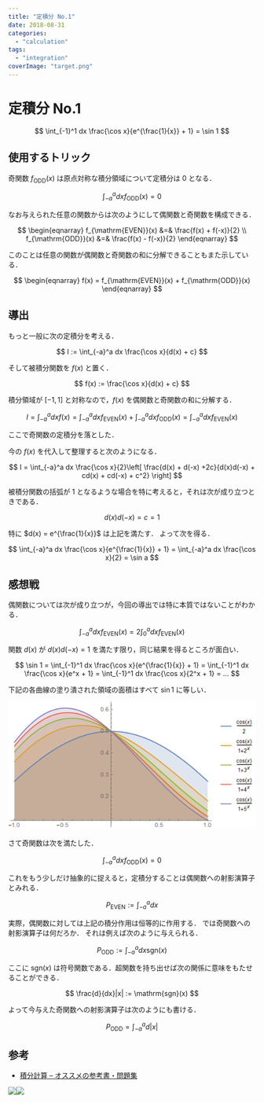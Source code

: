 ```yaml
---
title: "定積分 No.1"
date: 2018-08-31
categories: 
  - "calculation"
tags: 
  - "integration"
coverImage: "target.png"
---
```


# 定積分 No.1

$$ \int_{-1}^1 dx \frac{\cos x}{e^{\frac{1}{x}} + 1} = \sin 1 $$

## 使用するトリック

奇関数 $f_{\mathrm{ODD}}(x)$ は原点対称な積分領域について定積分は $0$ となる．

$$ \int_{-a}^a dx f_{\mathrm{ODD}}(x) = 0 $$

なお与えられた任意の関数からは次のようにして偶関数と奇関数を構成できる．

$$ \begin{eqnarray} f_{\mathrm{EVEN}}(x) &=& \frac{f(x) + f(-x)}{2} \\ f_{\mathrm{ODD}}(x) &=& \frac{f(x) - f(-x)}{2} \end{eqnarray} $$

このことは任意の関数が偶関数と奇関数の和に分解できることもまた示している．

$$ \begin{eqnarray} f(x) = f_{\mathrm{EVEN}}(x) + f_{\mathrm{ODD}}(x) \end{eqnarray} $$

## 導出

もっと一般に次の定積分を考える．

$$ I := \int_{-a}^a dx \frac{\cos x}{d(x) + c} $$

そして被積分関数を $f(x)$ と置く．

$$ f(x) := \frac{\cos x}{d(x) + c} $$

積分領域が $[-1,1]$ と対称なので，$f(x)$ を偶関数と奇関数の和に分解する．

$$ I = \int_{-a}^a dx f(x) = \int_{-a}^a dx f_{\mathrm{EVEN}}(x) + \int_{-a}^a dx f_{\mathrm{ODD}}(x) = \int_{-a}^a dx f_{\mathrm{EVEN}}(x) $$

ここで奇関数の定積分を落とした．

今の $f(x)$ を代入して整理すると次のようになる．

$$ I = \int_{-a}^a dx \frac{\cos x}{2}\left[ \frac{d(x) + d(-x) +2c}{d(x)d(-x) + cd(x) + cd(-x) + c^2} \right] $$

被積分関数の括弧が $1$ となるような場合を特に考えると，それは次が成り立つときである．

$$ d(x)d(-x) = c = 1 $$

特に $d(x) = e^{\frac{1}{x}}$ は上記を満たす． よって次を得る．

$$ \int_{-a}^a dx \frac{\cos x}{e^{\frac{1}{x}} + 1} = \int_{-a}^a dx \frac{\cos x}{2} = \sin a $$

## 感想戦

偶関数については次が成り立つが，今回の導出では特に本質ではないことがわかる．

$$ \int_{-a}^a dx f_{\mathrm{EVEN}}(x) = 2\int_0^a dx f_{\mathrm{EVEN}}(x) $$

関数 $d(x)$ が $d(x)d(-x)=1$ を満たす限り，同じ結果を得るところが面白い．

$$ \sin 1 = \int_{-1}^1 dx \frac{\cos x}{e^{\frac{1}{x}} + 1} = \int_{-1}^1 dx \frac{\cos x}{e^x + 1} = \int_{-1}^1 dx \frac{\cos x}{2^x + 1} = ... $$

下記の各曲線の塗り潰された領域の面積はすべて $\sin 1$ に等しい．

![](images/region.png)

さて奇関数は次を満たした．

$$ \int_{-a}^a dx f_{\mathrm{ODD}}(x) = 0 $$

これをもう少しだけ抽象的に捉えると，定積分することは偶関数への射影演算子とみれる．

$$ P_{\mathrm{EVEN}} := \int_{-a}^a dx $$

実際，偶関数に対しては上記の積分作用は恒等的に作用する． では奇関数への射影演算子は何だろか． それは例えば次のように与えられる．

$$ P_{\mathrm{ODD}} := \int_{-a}^a dx \mathrm{sgn}(x) $$

ここに $\mathrm{sgn}(x)$ は符号関数である．超関数を持ち出せば次の関係に意味をもたせることができる．

$$ \frac{d}{dx}|x| := \mathrm{sgn}(x) $$

よって今与えた奇関数への射影演算子は次のようにも書ける．

$$ P_{\mathrm{ODD}} = \int_{-a}^a d|x| $$

## 参考

- [積分計算 – オススメの参考書・問題集](https://mathrelish.com/calculation/recommended-books-in-integral-calculus)

[![](images/q)](https://www.amazon.co.jp/gp/product/1493912763/ref=as_li_ss_il?ie=UTF8&linkCode=li3&tag=alexandritefi-22&linkId=a5286db3f4f2b51f66db8f1437793841&language=ja_JP)![](images/ir)

<script type="text/javascript">amzn_assoc_ad_type ="responsive_search_widget"; amzn_assoc_tracking_id ="alexandritefi-22"; amzn_assoc_marketplace ="amazon"; amzn_assoc_region ="JP"; amzn_assoc_placement =""; amzn_assoc_search_type = "search_widget";amzn_assoc_width ="auto"; amzn_assoc_height ="auto"; amzn_assoc_default_search_category =""; amzn_assoc_default_search_key ="積分";amzn_assoc_theme ="light"; amzn_assoc_bg_color ="FFFFFF";</script>

<script src="//z-fe.amazon-adsystem.com/widgets/q?ServiceVersion=20070822&amp;Operation=GetScript&amp;ID=OneJS&amp;WS=1&amp;Marketplace=JP"></script>
